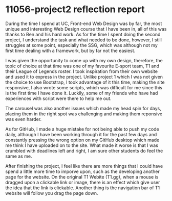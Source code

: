 # 11056-project2 reflection report
During the time I spend at UC, Front-end Web Design was by far, the most unique and interesting Web Design course that I have been in, all of this was thanks to Ben and his hard work. 
As for the time I spent doing the second project, I understand the task and what needed to be done, however, I still struggles at some point, especially the SSG, which was although not my first time dealing with a framework, but by far not the easiest. 

I was given the opportunity to come up with my own design, therefore, the topic of choice at that time was one of my favourite E-sport team, T1 and their League of Legends roster. I took inspiration from their own website and used it to express in the project. Unlike project 1 which I was not given the choice to use Bootstrap, I took advantage of it this time, making the site responsive, I also wrote some scripts, which was difficult for me since this is the first time I have done it. Luckily, some of my friends who have had experiences with script were there to help me out. 

The carousel was also another issues which made my head spin for days, placing them in the right spot was challenging and making them reponsive was even harder. 

As for GitHub, I made a huge mistake for not being able to push my code daily, although I have been working through it for the past few days and constantly pressing the wrong option on my GitHub desktop which made me think I have uploaded on to the site. What made it worse is that I was crumbled with deadlines left and right, I am sure other students do feel the same as me. 

After finishing the project, I feel like there are more things that I could have spend a little more time to imporve upon, such as the developing another page for the website. On the original T1 Webite (T1.gg), when a mouse is dragged upon a clickable link or image, there is an effect which give user the idea that the link is clickable. Another thing is the navigation bar of T1 website will follow you drag the page down. 

